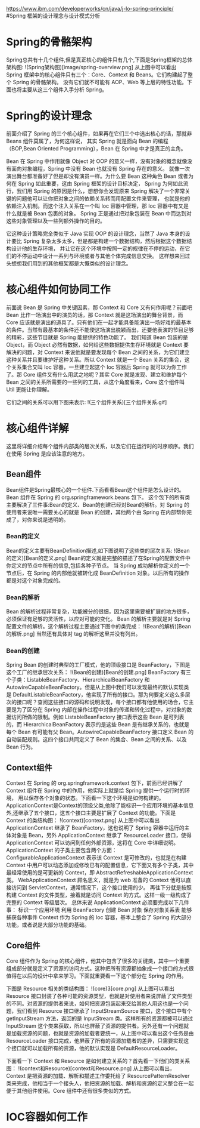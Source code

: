 https://www.ibm.com/developerworks/cn/java/j-lo-spring-principle/
#Spring 框架的设计理念与设计模式分析


# Spring的骨骼架构
Spring总共有十几个组件,但是真正核心的组件只有几个,下面是Spring框架的总体架构图:
!(Spring架构图)[image/spring-overview.png]
从上图中可以看出 Spring 框架中的核心组件只有三个：Core、Context 和 Beans。它们构建起了整个 Spring 的骨骼架构。
没有它们就不可能有 AOP、Web 等上层的特性功能。下面也将主要从这三个组件入手分析 Spring。

# Spring的设计理念
  前面介绍了 Spring 的三个核心组件，如果再在它们三个中选出核心的话，那就非 Beans 组件莫属了，为何这样说，
其实 Spring 就是面向 Bean 的编程（BOP,Bean Oriented Programming），Bean 在 Spring 中才是真正的主角。

  Bean 在 Spring 中作用就像 Object 对 OOP 的意义一样，没有对象的概念就像没有面向对象编程，Spring 中没有 Bean 也就没有 Spring 存在的意义。
  就像一次演出舞台都准备好了但是却没有演员一样。为什么要 Bean 这种角色 Bean 或者为何在 Spring 如此重要，这由 Spring 框架的设计目标决定，
  Spring 为何如此流行，我们用 Spring 的原因是什么，想想你会发现原来 Spring 解决了一个非常关键的问题他可以让你把对象之间的依赖关系转而用配置文件来管理，
  也就是他的依赖注入机制。而这个注入关系在一个叫 Ioc 容器中管理，那 Ioc 容器中有又是什么就是被 Bean 包裹的对象。
  Spring 正是通过把对象包装在 Bean 中而达到对这些对象管理以及一些列额外操作的目的。

  它这种设计策略完全类似于 Java 实现 OOP 的设计理念，当然了 Java 本身的设计要比 Spring 复杂太多太多，但是都是构建一个数据结构，然后根据这个数据结构设计他的生存环境，
  并让它在这个环境中按照一定的规律在不停的运动，在它们的不停运动中设计一系列与环境或者与其他个体完成信息交换。
  这样想来回过头想想我们用到的其他框架都是大慨类似的设计理念。

  # 核心组件如何协同工作
  前面说 Bean 是 Spring 中关键因素，那 Context 和 Core 又有何作用呢？前面吧 Bean 比作一场演出中的演员的话，那 Context 就是这场演出的舞台背景，而 Core 应该就是演出的道具了。只有他们在一起才能具备能演出一场好戏的最基本的条件。当然有最基本的条件还不能使这场演出脱颖而出，还要他表演的节目足够的精彩，这些节目就是 Spring 能提供的特色功能了。
我们知道 Bean 包装的是 Object，而 Object 必然有数据，如何给这些数据提供生存环境就是 Context 要解决的问题，对 Context 来说他就是要发现每个 Bean 之间的关系，为它们建立这种关系并且要维护好这种关系。所以 Context 就是一个 Bean 关系的集合，这个关系集合又叫 Ioc 容器，一旦建立起这个 Ioc 容器后 Spring 就可以为你工作了。那 Core 组件又有什么用武之地呢？其实 Core 就是发现、建立和维护每个 Bean 之间的关系所需要的一些列的工具，从这个角度看来，Core 这个组件叫 Util 更能让你理解。

它们之间的关系可以用下图来表示:
!(三个组件关系)[三个组件关系.gif]
# 核心组件详解
这里将详细介绍每个组件内部类的层次关系，以及它们在运行时的时序顺序。我们在使用 Spring 是应该注意的地方。
## Bean组件
Bean组件是Spring最核心的一个组件.下面看看Bean这个组件是怎么设计的。Bean 组件在 Spring 的 org.springframework.beans 包下。
这个包下的所有类主要解决了三件事:Bean的定义、Bean的创建已经对Bean的解析。对 Spring 的使用者来说唯一需要关心的就是 Bean 的创建，其他两个由 Spring 在内部帮你完成了，对你来说是透明的。

### Bean的定义
Bean的定义主要有BeanDefinition描述,如下图说明了这些类的层次关系:
!(Bean的定义)[Bean的定义.png]
Bean的定义就是完整的描述了在Spring的配置文件中你定义的<bean/>节点中所有的信息,包括各种子节点。
当 Spring 成功解析你定义的一个 <bean/> 节点后，在 Spring 的内部他就被转化成 BeanDefinition 对象。以后所有的操作都是对这个对象完成的。

### Bean的解析
Bean 的解析过程非常复杂，功能被分的很细，因为这里需要被扩展的地方很多，必须保证有足够的灵活性，以应对可能的变化。
Bean 的解析主要就是对 Spring 配置文件的解析。这个解析过程主要通过下图中的类完成：
!(Bean的解析)[Bean的解析.png]
当然还有具体对 tag 的解析这里并没有列出。
### Bean的创建
Spring Bean 的创建时典型的工厂模式，他的顶级接口是 BeanFactory，下图是这个工厂的继承层次关系：
!(Bean的创建)[Bean的创建.png]
BeanFactory 有三个子类：ListableBeanFactory、HierarchicalBeanFactory 和 AutowireCapableBeanFactory。但是从上图中我们可以发现最终的默认实现类是 DefaultListableBeanFactory，他实现了所有的接口。那为何要定义这么多层次的接口呢？查阅这些接口的源码和说明发现，每个接口都有他使用的场合，它主要是为了区分在 Spring 内部在操作过程中对象的传递和转化过程中，对对象的数据访问所做的限制。例如 ListableBeanFactory 接口表示这些 Bean 是可列表的，而 HierarchicalBeanFactory 表示的是这些 Bean 是有继承关系的，也就是每个 Bean 有可能有父 Bean。AutowireCapableBeanFactory 接口定义 Bean 的自动装配规则。这四个接口共同定义了 Bean 的集合、Bean 之间的关系、以及 Bean 行为。

## Context组件
Context 在 Spring 的 org.springframework.context 包下，前面已经讲解了 Context 组件在 Spring 中的作用，他实际上就是给 Spring 提供一个运行时的环境，
用以保存各个对象的状态。下面看一下这个环境是如何构建的。
ApplicationContext是Context的顶级父类,他除了能标识一个应用环境的基本信息外,还继承了五个接口，这五个接口主要是扩展了 Context 的功能。下面是 Context 的类结构图：
!(context)[context.png]
从上图中可以看出 ApplicationContext 继承了 BeanFactory，这也说明了 Spring 容器中运行的主体对象是 Bean，另外 ApplicationContext 继承了 ResourceLoader 接口，使得 ApplicationContext 可以访问到任何外部资源，这将在 Core 中详细说明。
ApplicationContext 的子类主要包含两个方面：
ConfigurableApplicationContext 表示该 Context 是可修改的，也就是在构建 Context 中用户可以动态添加或修改已有的配置信息，它下面又有多个子类，其中最经常使用的是可更新的 Context，即 AbstractRefreshableApplicationContext 类。
WebApplicationContext 顾名思义，就是为 web 准备的 Context 他可以直接访问到 ServletContext，通常情况下，这个接口使用的少。
再往下分就是按照构建 Context 的文件类型，接着就是访问 Context 的方式。这样一级一级构成了完整的 Context 等级层次。
总体来说 ApplicationContext 必须要完成以下几件事：
标识一个应用环境
利用 BeanFactory 创建 Bean 对象
保存对象关系表
能够捕获各种事件
Context 作为 Spring 的 Ioc 容器，基本上整合了 Spring 的大部分功能，或者说是大部分功能的基础。

## Core组件
Core 组件作为 Spring 的核心组件，他其中包含了很多的关键类，其中一个重要组成部分就是定义了资源的访问方式。这种把所有资源都抽象成一个接口的方式很值得在以后的设计中拿来学习。下面就重要看一下这个部分在 Spring 的作用。

下图是 Resource 相关的类结构图：
!(core)3[core.png]
从上图可以看出 Resource 接口封装了各种可能的资源类型，也就是对使用者来说屏蔽了文件类型的不同。对资源的提供者来说，如何把资源包装起来交给其他人用这也是一个问题，我们看到 Resource 接口继承了 InputStreamSource 接口，这个接口中有个 getInputStream 方法，返回的是 InputStream 类。这样所有的资源都被可以通过 InputStream 这个类来获取，所以也屏蔽了资源的提供者。另外还有一个问题就是加载资源的问题，也就是资源的加载者要统一，从上图中可以看出这个任务是由 ResourceLoader 接口完成，他屏蔽了所有的资源加载者的差异，只需要实现这个接口就可以加载所有的资源，他的默认实现是 DefaultResourceLoader。

下面看一下 Context 和 Resource 是如何建立关系的？首先看一下他们的类关系图：
!(context和Resource)[context和Resource.png]
从上图可以看出，Context 是把资源的加载、解析和描述工作委托给了 ResourcePatternResolver 类来完成，他相当于一个接头人，他把资源的加载、解析和资源的定义整合在一起便于其他组件使用。Core 组件中还有很多类似的方式。


# IOC容器如何工作
